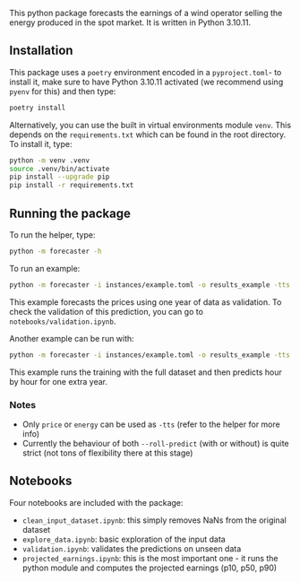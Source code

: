 This python package forecasts the earnings of a wind operator selling the energy produced in the spot market. It is written in Python 3.10.11.

## Installation

This package uses a `poetry` environment encoded in a `pyproject.toml`- to install it, make sure to have Python 3.10.11 activated (we recommend using `pyenv` for this) and then type:
```bash
poetry install
```

Alternatively, you can use the built in virtual environments module `venv`. This depends on the `requirements.txt` which can be found in the root directory. To install it, type:
```bash
python -m venv .venv
source .venv/bin/activate
pip install --upgrade pip
pip install -r requirements.txt
```

## Running the package
To run the helper, type:
```bash
python -m forecaster -h
```

To run an example:
```bash
python -m forecaster -i instances/example.toml -o results_example -tts price
```
This example forecasts the prices using one year of data as validation. To check the validation of this prediction, you can go to `notebooks/validation.ipynb`.

Another example can be run with:
```bash
python -m forecaster -i instances/example.toml -o results_example -tts energy --roll-predict
```
This example runs the training with the full dataset and then predicts hour by hour for one extra year.

### Notes
* Only `price` or `energy` can be used as `-tts` (refer to the helper for more info)
* Currently the behaviour of both `--roll-predict` (with or without) is quite strict (not tons of flexibility there at this stage)

## Notebooks
Four notebooks are included with the package:
* `clean_input_dataset.ipynb`: this simply removes NaNs from the original dataset
* `explore_data.ipynb`: basic exploration of the input data
* `validation.ipynb`: validates the predictions on unseen data
* `projected_earnings.ipynb`: this is the most important one - it runs the python module and computes the projected earnings (p10, p50, p90)
